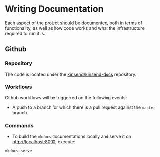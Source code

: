 # Writing Documentation

Each aspect of the project should be documented, both in terms of functionality, as well as how code works and what
the infrastructure required to run it is.

## Github

### Repository

The code is located under the [kinsend/kinsend-docs] repository.

### Workflows

Github workflows will be triggerred on the following events:

* A push to a branch for which there is a pull request against the `master` branch.

### Commands

* To build the `mkdocs` documentations locally and serve it on [http://localhost:8000](http://localhost:8000), execute:
```
mkdocs serve
```

[kinsend/kinsend-docs]: https://github.com/kinsend/kinsend-docs
